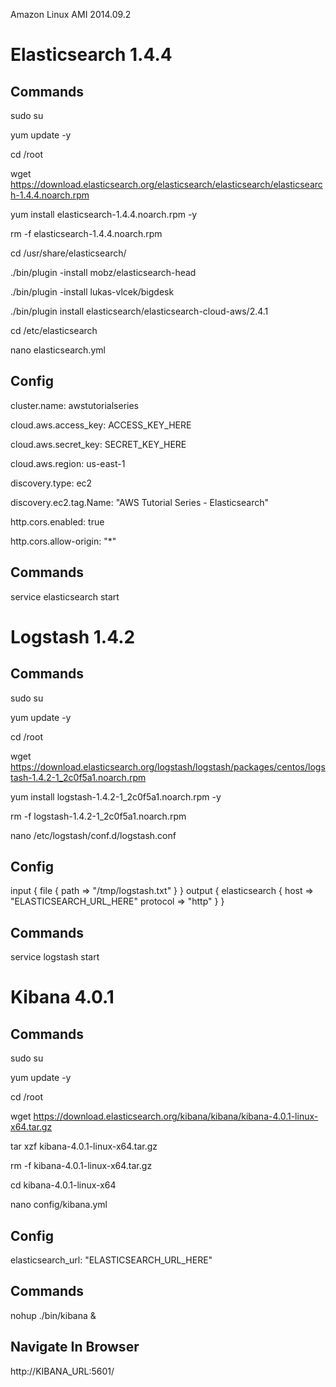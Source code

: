 Amazon Linux AMI 2014.09.2

Elasticsearch 1.4.4
===================

Commands
--------
sudo su

yum update -y

cd /root

wget https://download.elasticsearch.org/elasticsearch/elasticsearch/elasticsearch-1.4.4.noarch.rpm

yum install elasticsearch-1.4.4.noarch.rpm -y

rm -f elasticsearch-1.4.4.noarch.rpm

cd /usr/share/elasticsearch/

./bin/plugin -install mobz/elasticsearch-head

./bin/plugin -install lukas-vlcek/bigdesk

./bin/plugin install elasticsearch/elasticsearch-cloud-aws/2.4.1

cd /etc/elasticsearch

nano elasticsearch.yml

Config
------
cluster.name: awstutorialseries

cloud.aws.access_key: ACCESS_KEY_HERE

cloud.aws.secret_key: SECRET_KEY_HERE

cloud.aws.region: us-east-1

discovery.type: ec2

discovery.ec2.tag.Name: "AWS Tutorial Series - Elasticsearch"

http.cors.enabled: true

http.cors.allow-origin: "*"

Commands
--------
service elasticsearch start 


Logstash 1.4.2
==============

Commands
--------
sudo su

yum update -y

cd /root

wget https://download.elasticsearch.org/logstash/logstash/packages/centos/logstash-1.4.2-1_2c0f5a1.noarch.rpm

yum install logstash-1.4.2-1_2c0f5a1.noarch.rpm -y

rm -f logstash-1.4.2-1_2c0f5a1.noarch.rpm

nano /etc/logstash/conf.d/logstash.conf

Config
------
input { file { path => "/tmp/logstash.txt" } } output { elasticsearch { host => "ELASTICSEARCH_URL_HERE" protocol => "http" } }

Commands
--------
service logstash start


Kibana 4.0.1
============

Commands
--------
sudo su

yum update -y

cd /root

wget https://download.elasticsearch.org/kibana/kibana/kibana-4.0.1-linux-x64.tar.gz

tar xzf kibana-4.0.1-linux-x64.tar.gz

rm -f kibana-4.0.1-linux-x64.tar.gz

cd kibana-4.0.1-linux-x64

nano config/kibana.yml 

Config
------
elasticsearch_url: "ELASTICSEARCH_URL_HERE"

Commands
--------
nohup ./bin/kibana &

Navigate In Browser
-------------------
http://KIBANA_URL:5601/
